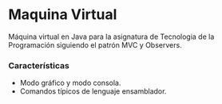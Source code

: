 # Maquina Virtual

Máquina virtual en Java para la asignatura de Tecnologia de la Programación siguiendo el patrón MVC y Observers.

### Características

 - Modo gráfico y modo consola.
 - Comandos típicos de lenguaje ensamblador.
